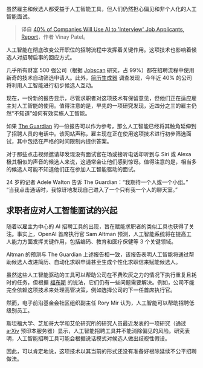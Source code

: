 
<!--
title: 40%的公司将使用AI来“面试”求职者
cover: https://d.ibtimes.co.uk/en/full/1723454/ai-used-candidate-hiring-process.jpg
-->

虽然雇主和候选人都受益于人工智能工具，但人们仍然担心偏见和非个人化的人工智能面试。

> 译自 [40% of Companies Will Use AI to 'Interview' Job Applicants, Report](https://www.ibtimes.co.uk/40-companies-will-use-ai-interview-job-applicants-report-1723901)，作者 Vinay Patel。

人工智能在彻底改变公开职位的招聘流程中发挥着关键作用。这项技术也影响着候选人对招聘启事的回应方式。

几乎所有财富 500 强公司（根据 [Jobscan](https://www.hbs.edu/managing-the-future-of-work/Documents/research/hiddenworkers09032021.pdf) 研究，占 99%）都在招聘流程中使用新奇的技术自动筛选申请人。此外，[简历生成器](https://www.resumebuilder.com/4-in-10-companies-will-be-using-ai-interviews-by-2024/) 调查发现，今年近 40% 的公司将利用人工智能进行初步候选人互动。

现在，一份新的报告显示，尽管求职者对这项技术有保留意见，但他们正在适应雇主对人工智能的使用。值得注意的是，早先的一项研究发现，近四分之三的雇主仍然“不知道”如何有效实施人工智能。

如果 [The Guardian](https://www.theguardian.com/technology/2024/mar/06/ai-interviews-job-applications) 的一份报告可以作为参考，那么人工智能已经将其触角延伸到了招聘人员的电话中。该网站声称，雇主现在正在使用这项技术进行初步筛选面试，其中包括在严格的时间限制内提供答案。

对于那些点击视频邀请却发现没有面试官在场或接听电话却听到与 Siri 或 Alexa 极其相似的声音的候选人来说，这通常会让他们感到惊讶。值得注意的是，相当多的候选人可能不知道他们正在参加人工智能驱动的面试。

24 岁的记者 Adele Walton 告诉 The Guardian：“我期待一个人或一个小组。” “当我点击通话时，我惊讶地发现自己进入了一个只有我一个人的聊天室。”

## 求职者应对人工智能面试的兴起

随着以雇主为中心的 AI 招聘工具的出现，旨在赋能求职者的类似工具也获得了关注。事实上，OpenAI 首席执行官 Sam Altman 预测，人工智能系统将在提高工人能力方面发挥关键作用，包括编码、教育和医疗保健等 3 个关键领域。

Altman 的预测与 The Guardian 上述报告相一致，该报告表明人工智能将通过帮助候选人改进简历、自动化求职申请甚至生成个性化求职信来赋能候选人。

虽然这些人工智能驱动的工具可以帮助公司在不费吹灰之力的情况下执行重复且耗时的任务，但根据 [福布斯](https://www.forbes.com/sites/jackkelly/2023/11/21/ai-recruiting-will-be-a-game-changer/?sh=2e87e9727310) 的说法，它们仍有一些问题需要解决。例如，公司不能完全依赖这项技术来处理高管决策，例如选择公司的下一任首席执行官。

然而，电子前沿基金会社区组织副主任 Rory Mir 认为，人工智能可以帮助招聘低级别员工。

斯坦福大学、芝加哥大学和艾伦研究所的研究人员最近发表的一项研究（通过 [arXiv](https://arxiv.org/abs/2403.00742) 预印本服务器）显示，人工智能招聘工具并不能消除偏见的风险。研究表明，人工智能招聘工具可能会根据说话模式对候选人做出歧视性假设。

因此，可以肯定地说，这项技术以其当前的形式还没有准备好根除延续不公平招聘做法。

